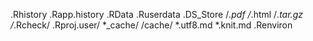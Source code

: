 .Rhistory
.Rapp.history
.RData
.Ruserdata
.DS_Store
/*.pdf
/*.html
/*.tar.gz
/*.Rcheck/
.Rproj.user/
*_cache/
/cache/
*.utf8.md
*.knit.md
.Renviron
